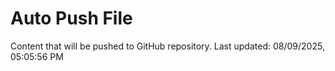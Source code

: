 # Auto Push File

Content that will be pushed to GitHub repository.
Last updated: 08/09/2025, 05:05:56 PM